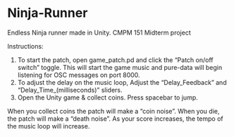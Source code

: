 # Ninja-Runner
Endless Ninja runner made in Unity. CMPM 151 Midterm project

Instructions:
1. To start the patch, open game_patch.pd and click the “Patch on/off switch” toggle. This will start the game music and pure-data will begin listening for OSC messages on port 8000.
2. To adjust the delay on the music loop, Adjust the “Delay_Feedback” and “Delay_Time_(milliseconds)” sliders.
3. Open the Unity game & collect coins. Press spacebar to jump.

When you collect coins the patch will make a “coin noise”. When you die, the patch will make a “death noise”. As your score increases, the tempo of the music loop will increase.